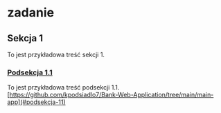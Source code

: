 # zadanie

## Sekcja 1
To jest przykładowa treść sekcji 1.

### [Podsekcja 1.1](#podsekcja-11)
To jest przykładowa treść podsekcji 1.1.
[https://github.com/kpodsiadlo7/Bank-Web-Application/tree/main/main-app](#podsekcja-11)
